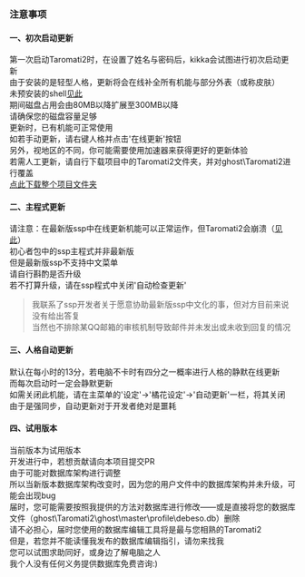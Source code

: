 ﻿### 注意事项  

#### 一、初次启动更新  
第一次启动Taromati2时，在设置了姓名与密码后，kikka会试图进行初次启动更新  
由于安装的是轻型人格，更新将会在线补全所有机能与部分外表（或称皮肤）  
未预安装的shell[见此]( https://github.com/steve02081504/Kikka#%E6%9C%AA%E5%AE%89%E8%A3%85%E7%9A%84shell )  
期间磁盘占用会由80MB以降扩展至300MB以降  
请确保您的磁盘容量足够  
更新时，已有机能可正常使用  
如若手动更新，请右键人格并点击'在线更新'按钮  
另外，视地区的不同，你可能需要使用加速器来获得更好的更新体验  
若需人工更新，请自行下载项目中的Taromati2文件夹，并对ghost\Taromati2进行覆盖  
[点此下载整个项目文件夹]( https://github.com/steve02081504/Kikka/archive/master.zip )  

#### 二、主程式更新  
请注意：在最新版ssp中在线更新机能可以正常运作，但Taromati2会崩溃（[见此]( http://ssp.shillest.net/bts/view.php?id=70 )）  
初心者包中的ssp主程式并非最新版  
但是最新版ssp不支持中文菜单  
请自行斟酌是否升级  
若不打算升级，请在ssp程式中关闭'自动检查更新'  
> 我联系了ssp开发者关于愿意协助最新版ssp中文化的事，但对方目前来说没有给出答复  
> 当然也不排除某QQ邮箱的审核机制导致邮件并未发出或未收到回复的情况  

#### 三、人格自动更新  
默认在每小时的13分，若电脑不卡时有四分之一概率进行人格的静默在线更新  
而每次启动时一定会静默更新  
如需关闭此机能，请在主菜单的'设定'->'橘花设定'->'自动更新'一栏，将其关闭  
由于是强同步，自动更新对于开发者绝对是噩耗  

#### 四、试用版本  
当前版本为试用版本  
开发进行中，若想贡献请向本项目提交PR  
由于可能对数据库架构进行调整  
所以当新版本数据库架构改变时，因为您的用户文件中的数据库架构并未升级，可能会出现bug  
届时，您可能需要按照我提供的方法对数据库进行修改——或是直接将您的数据库文件（ghost\Taromati2\ghost\master\profile\debeso.db）删除  
请不必担心，届时您使用的数据库编辑工具将是最与您相熟的Taromati2  
但是，若您并不能读懂我发布的数据库编辑指引，请勿来找我  
您可以试图求助同好，或身边了解电脑之人  
我个人没有任何义务提供数据库免费咨询:)  
